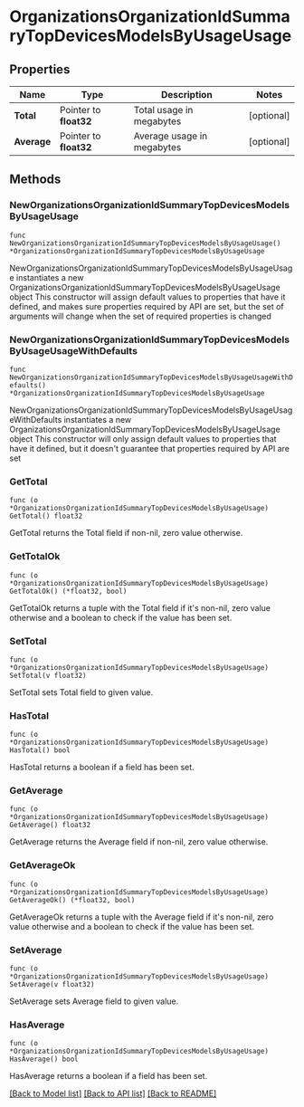 # OrganizationsOrganizationIdSummaryTopDevicesModelsByUsageUsage

## Properties

Name | Type | Description | Notes
------------ | ------------- | ------------- | -------------
**Total** | Pointer to **float32** | Total usage in megabytes | [optional] 
**Average** | Pointer to **float32** | Average usage in megabytes | [optional] 

## Methods

### NewOrganizationsOrganizationIdSummaryTopDevicesModelsByUsageUsage

`func NewOrganizationsOrganizationIdSummaryTopDevicesModelsByUsageUsage() *OrganizationsOrganizationIdSummaryTopDevicesModelsByUsageUsage`

NewOrganizationsOrganizationIdSummaryTopDevicesModelsByUsageUsage instantiates a new OrganizationsOrganizationIdSummaryTopDevicesModelsByUsageUsage object
This constructor will assign default values to properties that have it defined,
and makes sure properties required by API are set, but the set of arguments
will change when the set of required properties is changed

### NewOrganizationsOrganizationIdSummaryTopDevicesModelsByUsageUsageWithDefaults

`func NewOrganizationsOrganizationIdSummaryTopDevicesModelsByUsageUsageWithDefaults() *OrganizationsOrganizationIdSummaryTopDevicesModelsByUsageUsage`

NewOrganizationsOrganizationIdSummaryTopDevicesModelsByUsageUsageWithDefaults instantiates a new OrganizationsOrganizationIdSummaryTopDevicesModelsByUsageUsage object
This constructor will only assign default values to properties that have it defined,
but it doesn't guarantee that properties required by API are set

### GetTotal

`func (o *OrganizationsOrganizationIdSummaryTopDevicesModelsByUsageUsage) GetTotal() float32`

GetTotal returns the Total field if non-nil, zero value otherwise.

### GetTotalOk

`func (o *OrganizationsOrganizationIdSummaryTopDevicesModelsByUsageUsage) GetTotalOk() (*float32, bool)`

GetTotalOk returns a tuple with the Total field if it's non-nil, zero value otherwise
and a boolean to check if the value has been set.

### SetTotal

`func (o *OrganizationsOrganizationIdSummaryTopDevicesModelsByUsageUsage) SetTotal(v float32)`

SetTotal sets Total field to given value.

### HasTotal

`func (o *OrganizationsOrganizationIdSummaryTopDevicesModelsByUsageUsage) HasTotal() bool`

HasTotal returns a boolean if a field has been set.

### GetAverage

`func (o *OrganizationsOrganizationIdSummaryTopDevicesModelsByUsageUsage) GetAverage() float32`

GetAverage returns the Average field if non-nil, zero value otherwise.

### GetAverageOk

`func (o *OrganizationsOrganizationIdSummaryTopDevicesModelsByUsageUsage) GetAverageOk() (*float32, bool)`

GetAverageOk returns a tuple with the Average field if it's non-nil, zero value otherwise
and a boolean to check if the value has been set.

### SetAverage

`func (o *OrganizationsOrganizationIdSummaryTopDevicesModelsByUsageUsage) SetAverage(v float32)`

SetAverage sets Average field to given value.

### HasAverage

`func (o *OrganizationsOrganizationIdSummaryTopDevicesModelsByUsageUsage) HasAverage() bool`

HasAverage returns a boolean if a field has been set.


[[Back to Model list]](../README.md#documentation-for-models) [[Back to API list]](../README.md#documentation-for-api-endpoints) [[Back to README]](../README.md)


